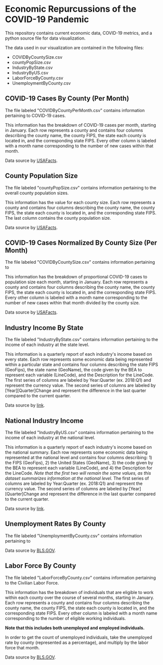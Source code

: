 # Economic Repurcussions of the COVID-19 Pandemic
This repository contains current economic data, COVID-19 metrics, and a python source file for data visualization. 

The data used in our visualization are contained in the following files:

* COVIDByCountySize.csv
* countyPopSize.csv
* IndustryByState.csv
* IndustryByUS.csv
* LaborForceByCounty.csv
* UnemploymentByCounty.csv


## COVID-19 Cases By County (Per Month)

The file labeled "COVIDByCountyPerMonth.csv" contains information pertaining to COVID-19 cases.

This information has the breakdown of COVID-19 cases per month, starting in January. Each row represents a county and contains four columns describing 
the county name, the county FIPS, the state each county is located in, and the corresponding state FIPS. Every other column is labeled with a month name
corresponding to the number of new cases within that month.

Data source by [USAFacts](https://static.usafacts.org/public/data/covid-19/covid_confirmed_usafacts.csv?_ga=2.181204647.1894161905.1606516527-1693970899.1605913515 "USAFacts COVID-19 Data").


## County Population Size

The file labeled "countyPopSize.csv" contains information pertaining to the overall county population sizes. 

This information has the value for each county size. Each row represents a county and contains four columns describing the county name, the county FIPS, the state each county is located in, and the corresponding state FIPS. The last column contains the county population size.

Data source by [USAFacts](https://static.usafacts.org/public/data/covid-19/covid_county_population_usafacts.csv "USAFacts County Population Size").


## COVID-19 Cases Normalized By County Size (Per Month)

The file labeled "COVIDByCountySize.csv" contains information pertaining to

This information has the breakdown of proportional COVID-19 cases to population size each month, starting in January. Each row represents a county and contains four columns describing the county name, the county FIPS, the state each county is located in, and the corresponding state FIPS. Every other column is labeled with a month name
corresponding to the number of new cases within that month divided by the county size.

Data source by [USAFacts](https://usafacts.org/visualizations/coronavirus-covid-19-spread-map/ "USAFacts COVID-19 Normalized Data").


## Industry Income By State

The file labeled "IndustryByState.csv" contains information pertaining to the income of each industry at the state level. 

This information is a quarterly report of each industry's income based on every state. Each row represents some economic data being represented within a particular state and contains four columns describing the state FIPS (GeoFips), the state name (GeoName), the code given by the BEA to represent each variable (LineCode), and the Description for the LineCode. The first series of columns are labeled by Year:Quarter (ex. 2018:Q1) and represent the currency value. The second series of columns are labeled by \[Year\]\[Quarter\]Change and represent the difference in the last quarter compared to the current quarter.

Data source by [link](http://example.com "Title").


## National Industry Income

The file labeled "IndustryByUS.csv" contains information pertaining to the income of each industry at the national level. 

This information is a quarterly report of each industry's income based on the national summary. Each row represents some economic data being represented at the national level and contains four columns describing: 1) the FIPS (GeoFips), 2) the United States (GeoName), 3) the code given by the BEA to represent each variable (LineCode), and 4) the Description for the LineCode. *Note that the first two will remain the same values, as this dataset summarizes information at the national level.* The first series of columns are labeled by Year:Quarter (ex. 2018:Q1) and represent the currency value. The second series of columns are labeled by \[Year\]\[Quarter\]Change and represent the difference in the last quarter compared to the current quarter.

Data source by [link](http://example.com "Title").


## Unemployment Rates By County 

The file labeled "UnemploymentByCounty.csv" contains information pertaining to
 
Data source by [BLS.GOV](https://www.bls.gov/web/metro/laucntycur14.txt "Employment by County").


## Labor Force By County 

The file labeled "LaborForceByCounty.csv" contains information pertaining to the Civilian Labor Force.

This information has the breakdown of individuals that are eligible to work within each county over the course of several months, starting in January. Each row represents a county and contains four columns describing the county name, the county FIPS, the state each county is located in, and the corresponding state FIPS. Every other column is labeled with a month name corresponding to the number of eligible working individuals. 

**Note that this includes both unemployed and employed individuals.**

In order to get the count of unemployed individuals, take the unemployed rate by county (represented as a percentage), and multiply by the labor force that month.

Data source by [BLS.GOV](https://www.bls.gov/web/metro/laucntycur14.txt "Employment by County").

